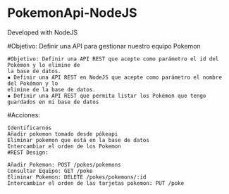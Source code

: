 # PokemonApi-NodeJS
Developed with NodeJS

#Objetivo: Definir una API para gestionar nuestro equipo Pokemon

```
#Objetivo: Definir una API REST que acepte como parámetro el id del Pokémon y lo elimine de
la base de datos.
▪ Definir una API REST en NodeJS que acepte como parámetro el nombre del Pokémon y lo
elimine de la base de datos.
▪ Definir una API REST que permita listar los Pokémon que tengo guardados en mi base de datos
```

#Acciones:

```
Identificarnos
Añadir pokemon tomado desde pókeapi
Eliminar pokemon que está en la base de datos
Intercambiar el orden de los Pokemon
#REST Design:
```

```
Añadir Pokemon: POST /pokes/pokemons
Consultar Equipo: GET /poke
Eliminar Pokemon: DELETE /pokes/pokemons/:id
Intercambiar el orden de las tarjetas pokemon: PUT /poke
```
